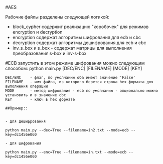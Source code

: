 #AES
 
 Рабочие файлы разделены следующей логикой:
 - block_cypher содержит реализацию "коробочек" для режимов encryption и decryption
 - encryption содержат алгоритмы шифрования для ecb и cbc
 - decryption содержат алгоритмы дешифрования для ecb и cbc
 - inv_s_box и s_box - содержат матрицы для выполнения преобразования s-box и inv-s-box
 
 #ECB
  запустить в этом режиме шифрования можно следующим способом:
    python main.py [DEC/ENC] [FILENAME] [MODE] [KEY]
    
    DEC/ENC    - флаг, по умолчанию оба имеют значение 'False'
    FILENAME   - имя файла, из которого берется строка hex формата для выполнения операции
    MODE       - метод шифрования - ecb по умолчанию - опционально можно установить и в значение cbc
    KEY        - ключ в hex формате
    
    ##Пример::
    
    
    - для дешифрования
    
    python main.py --dec=True --filename=in2.txt --mode=ecb --key=dc1456e060
    
    - для шифрования
    
    python main.py --enc=True --filename=in.txt --mode=ecb --key=dc1456e060
